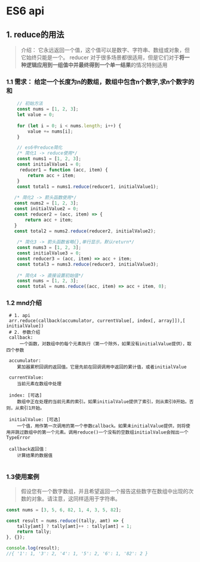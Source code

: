 # ES6 api

## 1. reduce的用法

> 介绍： 它永远返回一个值，这个值可以是数字、字符串、数组或对象，但它始终只能是一个。
reducer 对于很多场景都很适用，但是它们对于**将一种逻辑应用到一组值中并最终得到一个单一结果**的情况特别适用

### 1.1 需求： 给定一个长度为n的数组，数组中包含n个数字,求n个数字的和

```js
    // 初始方法
    const nums = [1, 2, 3];
    let value = 0;
    
    for (let i = 0; i < nums.length; i++) {
        value += nums[i];
    }
```

```js
    // es6中reduce简化
    /* 简化1 -> reduce使用*/
    const nums1 = [1, 2, 3];
    const initialValue1 = 0;
     reducer1 = function (acc, item) { 
        return acc + item;
    }
    const total1 = nums1.reduce(reducer1, initialValue1);
    
   /* 简化2 -> 箭头函数使用*/
   const nums2 = [1, 2, 3];
   const initialValue2 = 0;
   const reducer2 = (acc, item) => { 
       return acc + item;
   }
   const total2 = nums2.reduce(reducer2, initialValue2);
   
    /* 简化3 -> 箭头函数省略{},单行显示，默认return*/
    const nums3 = [1, 2, 3];
    const initialValue3 = 0;
    const reducer3 = (acc, item) => acc + item;
    const total3 = nums3.reduce(reducer3, initialValue3);
    
    /* 简化4 -> 直接设置初始值*/
    const nums = [1, 2, 3];
    const total = nums.reduce((acc, item) => acc + item, 0);
```

### 1.2 mnd介绍

```text
 # 1. api
 arr.reduce(callback(accumulator, currentValue[, index[, array]]),[ initialValue])
 # 2. 参数介绍
 callback:
     一个函数，对数组中的每个元素执行（第一个除外，如果没有initialValue提供），取四个参数
 
 accumulator:
    累加器累积回调的返回值。它是先前在回调调用中返回的累计值，或者initialValue
    
 currentValue:
    当前元素在数组中处理
    
 index: [可选]
    数组中正在处理的当前元素的索引。如果initialValue提供了索引，则从索引0开始。否则，从索引1开始。
    
 initialValue: [可选]
    一个值，用作第一次调用的第一个参数callback。如果未initialValue提供，则将使用并跳过数组中的第一个元素。调用reduce()一个没有的空数组initialValue会抛出一个TypeError
    
 callback返回值：
    计算结果的数据值
    
```

### 1.3使用案例

> 假设您有一个数字数组，并且希望返回一个报告这些数字在数组中出现的次数的对象。请注意，这同样适用于字符串。

```js
const nums = [3, 5, 6, 82, 1, 4, 3, 5, 82];

const result = nums.reduce((tally, amt) => {
    tally[amt] ? tally[amt]++ : tally[amt] = 1;
    return tally;
}, {});

console.log(result);
//{ '1': 1, '3': 2, '4': 1, '5': 2, '6': 1, '82': 2 }

```
